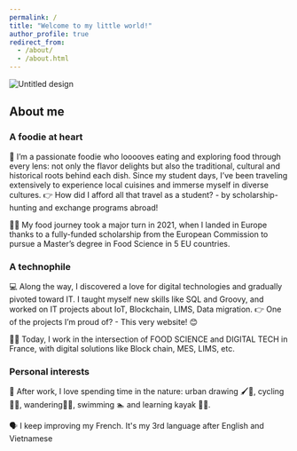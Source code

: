 ```yaml
---
permalink: /
title: "Welcome to my little world!"
author_profile: true
redirect_from: 
  - /about/
  - /about.html
---
```


![Untitled design](https://github.com/user-attachments/assets/9c4ab4fe-eb3b-4178-894c-fc1dc87164fd)

About me
------

### A foodie at heart
🍜 I’m a passionate foodie who looooves eating and exploring food through every lens: not only the flavor delights but also the traditional, cultural and historical roots behind each dish. Since my student days, I’ve been traveling extensively to experience local cuisines and immerse myself in diverse cultures. 👉 How did I afford all that travel as a student? - by scholarship-hunting and exchange programs abroad!

👩‍🎓 My food journey took a major turn in 2021, when I landed in Europe thanks to a fully-funded scholarship from the European Commission to pursue a Master’s degree in Food Science in 5 EU countries.

### A technophile
💻 Along the way, I discovered a love for digital technologies and gradually pivoted toward IT. I taught myself new skills like SQL and Groovy, and worked on IT projects about IoT, Blockchain, LIMS, Data migration. 👉 One of the projects I’m proud of? - This very website! 😊

🔬🌐 Today, I work in the intersection of FOOD SCIENCE and DIGITAL TECH in France, with digital solutions like Block chain, MES, LIMS, etc.

### Personal interests
🌳 After work, I love spending time in the nature: urban drawing 🖌📸, cycling 🚴‍♂️, wandering🚶‍♀️, swimming 🏊 and learning kayak 🚣‍♀️.

🗣 I keep improving my French. It's my 3rd language after English and Vietnamese

